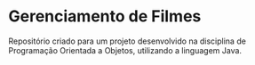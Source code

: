 # Gerenciamento de Filmes
 Repositório criado para um projeto desenvolvido na disciplina de Programação Orientada a Objetos, utilizando a linguagem Java.
